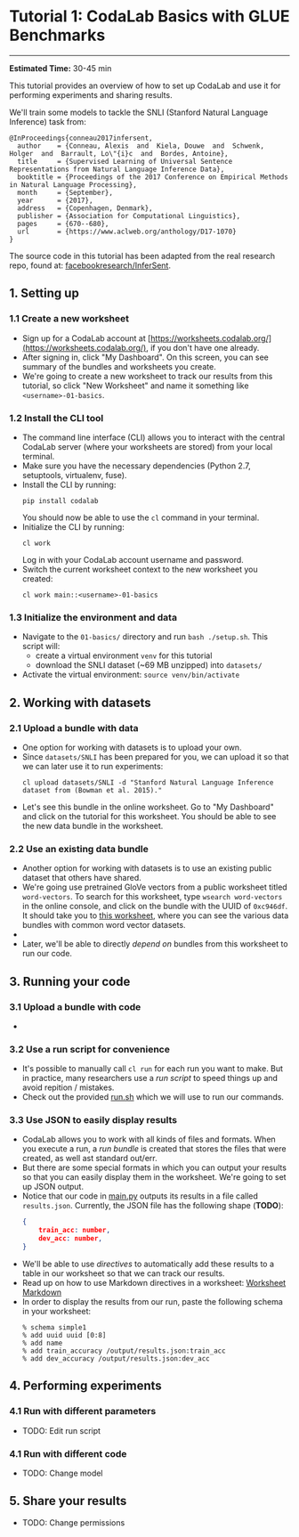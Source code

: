 # Tutorial 1: CodaLab Basics with GLUE Benchmarks

--------------------------------------------------------------------------------

**Estimated Time:** 30-45 min

This tutorial provides an overview of how to set up CodaLab and use it for
performing experiments and sharing results.

We'll train some models to tackle the SNLI (Stanford Natural Language Inference) task from:

```
@InProceedings{conneau2017infersent,
  author    = {Conneau, Alexis  and  Kiela, Douwe  and  Schwenk, Holger  and  Barrault, Lo\"{i}c  and  Bordes, Antoine},
  title     = {Supervised Learning of Universal Sentence Representations from Natural Language Inference Data},
  booktitle = {Proceedings of the 2017 Conference on Empirical Methods in Natural Language Processing},
  month     = {September},
  year      = {2017},
  address   = {Copenhagen, Denmark},
  publisher = {Association for Computational Linguistics},
  pages     = {670--680},
  url       = {https://www.aclweb.org/anthology/D17-1070}
}
```

The source code in this tutorial has been adapted from the real research repo, found at:
[facebookresearch/InferSent](https://github.com/facebookresearch/InferSent).

## 1. Setting up

### 1.1 Create a new worksheet

- Sign up for a CodaLab account at [https://worksheets.codalab.org/](https://worksheets.codalab.org/),
  if you don't have one already.
- After signing in, click "My Dashboard". On this screen, you can see summary of the
  bundles and worksheets you create.
- We're going to create a new worksheet to track our results from this tutorial,
  so click "New Worksheet" and name it something like `<username>-01-basics`.

### 1.2 Install the CLI tool

- The command line interface (CLI) allows you to interact with the central
  CodaLab server (where your worksheets are stored) from your local terminal.
- Make sure you have the necessary dependencies (Python 2.7, setuptools, virtualenv, fuse).
- Install the CLI by running:
  ```
  pip install codalab
  ```
  You should now be able to use the `cl` command in your terminal.
- Initialize the CLI by running:
  ```
  cl work
  ```
  Log in with your CodaLab account username and password.
- Switch the current worksheet context to the new worksheet you created:
  ```
  cl work main::<username>-01-basics
  ```
  
### 1.3 Initialize the environment and data
  
  - Navigate to the `01-basics/` directory and run `bash ./setup.sh`. This script will:
      - create a virtual environment `venv` for this tutorial
      - download the SNLI dataset (~69 MB unzipped) into `datasets/`
  - Activate the virtual environment: `source venv/bin/activate`

## 2. Working with datasets

### 2.1 Upload a bundle with data

- One option for working with datasets is to upload your own.
- Since `datasets/SNLI` has been prepared for you, we can upload it so that we can later use it
to run experiments:
  ```
  cl upload datasets/SNLI -d "Stanford Natural Language Inference dataset from (Bowman et al. 2015)."
  ```
- Let's see this bundle in the online worksheet. Go to "My Dashboard" and click on the
  tutorial for this worksheet. You should be able to see the new data bundle in the worksheet.

### 2.2 Use an existing data bundle

- Another option for working with datasets is to use an existing public dataset that others
  have shared.
- We're going use pretrained GloVe vectors from a public worksheet titled
  `word-vectors`. To search for this worksheet, type `wsearch word-vectors` in the
  online console, and click on the bundle with the UUID of `0xc946df`. It should take you
  to [this worksheet](https://worksheets.codalab.org/worksheets/0xc946dfbd2215486493672a5e5b0c88d8/),
  where you can see the various data bundles with common word vector datasets.
- 
- Later, we'll be able to directly *depend on* bundles from this worksheet to
  run our code.

## 3. Running your code

### 3.1 Upload a bundle with code

-

### 3.2 Use a run script for convenience

- It's possible to manually call `cl run` for each run you want to make. But in practice,
  many researchers use a *run script* to speed things up and avoid repition / mistakes.
- Check out the provided [run.sh](./run.sh) which we will use to run our commands.

### 3.3 Use JSON to easily display results

- CodaLab allows you to work with all kinds of files and formats. When you execute a run,
  a *run bundle* is created that stores the files that were created, as well ast
  standard out/err.
- But there are some special formats in which you can output your results so that you can easily
  display them in the worksheet. We're going to set up JSON output.
- Notice that our code in [main.py](01-glue/main.py#L1-5) outputs its results in a file
  called `results.json`. Currently, the JSON file has the following shape (**TODO**):
  ```json
  {
      train_acc: number,
      dev_acc: number,
  }
  ```
- We'll be able to use *directives* to automatically add these results to a table in our
  worksheet so that we can track our results.
- Read up on how to use Markdown directives in a worksheet:
  [Worksheet Markdown](https://github.com/codalab/codalab-worksheets/wiki/Worksheet-Markdown#directives)
- In order to display the results from our run, paste the following schema in your worksheet:
  ```
  % schema simple1
  % add uuid uuid [0:8]
  % add name
  % add train_accuracy /output/results.json:train_acc
  % add dev_accuracy /output/results.json:dev_acc
  ```

## 4. Performing experiments

### 4.1 Run with different parameters

- TODO: Edit run script

### 4.1 Run with different code

- TODO: Change model

## 5. Share your results

- TODO: Change permissions
